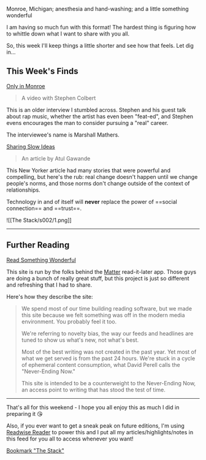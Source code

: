 Monroe, Michigan; anesthesia and hand-washing; and a little something wonderful

I am having so much fun with this format! The hardest thing is figuring how to whittle down what I want to share with you all.

So, this week I'll keep things a little shorter and see how that feels. Let dig in...

## This Week's Finds

[Only in Monroe](https://youtu.be/voAzz7hRuVE)

> A video with Stephen Colbert

This is an older interview I stumbled across. Stephen and his guest talk about rap music, whether the artist has even been "feat-ed", and Stephen evens encourages the man to consider pursuing a "real" career.

The interviewee's name is Marshall Mathers.

[Sharing Slow Ideas](https://readwise.io/reader/shared/01h49ds7kym6spcff9qy3bpcp2)

> An article by Atul Gawande

This New Yorker article had many stories that were powerful and compelling, but here's the rub: real change doesn't happen until we change people's norms, and those norms don't change outside of the context of relationships. 

Technology in and of itself will **never** replace the power of ==social connection== and ==trust==.

![[The Stack/s002/1.png]]

---

## Further Reading

[Read Something Wonderful](https://readsomethingwonderful.com/)

This site is run by the folks behind the [Matter](https://hq.getmatter.com/) read-it-later app. Those guys are doing a bunch of really great stuff, but this project is just so different and refreshing that I had to share.

Here's how they describe the site:

> We spend most of our time building reading software, but we made this site because we felt something was off in the modern media environment. You probably feel it too.
>
> We're referring to novelty bias, the way our feeds and headlines are tuned to show us what's new, not what's best.
>
> Most of the best writing was not created in the past year. Yet most of what we get served is from the past 24 hours. We're stuck in a cycle of ephemeral content consumption, what David Perell calls the "Never-Ending Now."
>
> This site is intended to be a counterweight to the Never-Ending Now, an access point to writing that has stood the test of time.

---

That's all for this weekend - I hope you all enjoy this as much I did in preparing it 😘

Also, if you ever want to get a sneak peak on future editions, I'm using [Readwise Reader](https://readwise.io/i/zack942) to power this and I put all my articles/highlights/notes in this feed for you all to access whenever you want!

[Bookmark "The Stack"](https://readwise.io/reader/view/087986e9-c9fb-49fe-96a8-4e7de68f146a)
